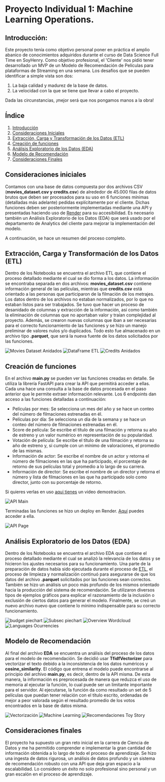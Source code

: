 # Proyecto Individual 1: Machine Learning Operations.
## Introducción:
Este proyecto tenía como objetivo personal poner en práctica el amplio abanico de conocimientos adquiridos durante el curso de Data Science Full Time en SoyHenry.
Como objetivo profesional, el 'Cliente' nos pidió tener desarrollado un MVP de un Modelo de Recomendación de Películas para plataformas de Streaming en una semana.
Los desafíos que se pueden identificar a simple vista son dos:
1. La baja calidad y madurez de la base de datos.
2. La velocidad con la que se tiene que llevar a cabo el proyecto.

Dada las circunstancias, ¡mejor será que nos pongamos manos a la obra!

## Índice
1. [Introducción](#introducción)
2. [Consideraciones Iniciales](#consideraciones-iniciales)
3. [Extracción, Carga y Transformación de los Datos (ETL)](#extracción-carga-y-transformación-de-los-datos-etl)
4. [Creación de funciones](#creación-de-funciones)
5. [Análisis Exploratorio de los Datos (EDA)](#análisis-exploratorio-de-los-datos-eda)
6. [Modelo de Recomendación](#modelo-de-recomendación)
7. [Consideraciones Finales](#consideraciones-finales)

## Consideraciones iniciales
Contamos con una base de datos compuesta por dos archivos CSV (**movies_dataset.csv y credits.csv**) de alrededor de 45.000 filas de datos brutos que deben ser procesados para su uso en 6 funciones mínimas (detalladas más adelante) pedidas explícitamente por el cliente.
Dichas funciones deben ser posteriormente implementadas mediante una API y presentadas haciendo uso de [Render](https://dashboard.render.com/) para su accesibilidad.
Es necesario también un Análisis Exploratorio de los Datos (EDA) que será usado por el departamento de Analytics del cliente para mejorar la implementación del modelo.

A continuación, se hace un resumen del proceso completo.

## Extracción, Carga y Transformación de los Datos (ETL)
Dentro de los Notebooks se encuentra el archivo ETL que contiene el proceso detallado mediante el cual se dio forma a los datos.
La información se encontraba separada en dos archivos: **movies_dataset.csv** contiene información general de las películas, mientras que **credits.csv** está orientado a las personas que participaron de la filmación de los metrajes.
Los datos dentro de los archivos no estaban normalizados, por lo que no estaban listos para ser trabajados. Se tuvo que hacer un proceso de desanidado de columnas y extracción de la información, así como también la eliminación de columnas que no aportaban valor y traían complejidad al proyecto.
Además, se crearon nuevas columnas que iban a ser necesarias para el correcto funcionamiento de las funciones y se hizo un manejo preliminar de valores nulos y/o duplicados.
Todo esto fue almacenado en un archivo tipo **.parquet**, que será la nueva fuente de los datos solicitados por las funciones.

![Movies Dataset Anidados](img/movies_dataset_anidados.png)
![DataFrame ETL](img/df_etl.png)
![Credits Anidados](img/credits_anidados.png)

## Creación de funciones
En el archivo **main.py** se pueden ver las funciones creadas en detalle.
Se utiliza la librería FastAPI para crear la API que permitirá acceder a ellas. Cada una hace una consulta a la base de datos procesada en el paso anterior que le permite extraer información relevante.
Los 6 endpoints dan acceso a las funciones detalladas a continuación:
- Películas por mes: Se selecciona un mes del año y se hace un conteo del número de filmaciones estrenadas en él.
- Películas por día: Se selecciona un día de la semana y se hace un conteo del número de filmaciones estrenadas en él.
- Score de película: Se escribe el título de una filmación y retorna su año de estreno y un valor numérico en representación de su popularidad.
- Votación de película: Se escribe el título de una filmación y retorna su año de estreno y, si cumple con un mínimo de valoraciones, el promedio de las mismas.
- Información de actor: Se escribe el nombre de un actor y retorna el número de filmaciones en las que ha participado, el porcentaje de retorno de sus películas total y promedio a lo largo de su carrera.
- Información de director: Se escribe el nombre de un director y retorna el número y lista de filmaciones en las que ha participado solo como director, junto con su porcentaje de retorno.

Si quieres verlas en uso [aqui tienes](https://www.youtube.com/watch?v=bUv69UtLJz4) un video demostracion.

![API Main](img/api_main.png)

Terminadas las funciones se hizo un deploy en Render.
[Aquí](https://proyecto-individual-1-henry-k9qg.onrender.com/docs) puedes acceder a ella.

![API Page](img/api_page.png)

## Análisis Exploratorio de los Datos (EDA)
Dentro de los Notebooks se encuentra el archivo EDA que contiene el proceso detallado mediante el cual se analizó la relevancia de los datos y se hicieron los ajustes necesarios para su funcionamiento.
Una parte de la preparación de datos había sido ejecutada durante el proceso de [ETL](#extracción-carga-y-transformación-de-los-datos-etl), el proceso de limpieza y normalización continuó para asegurarse de que los datos del archivo **.parquet** solicitados por las funciones sean correctos. También se hizo un análisis un poco más profundo de los mismos orientado hacia la producción del sistema de recomendación.
Se utilizaron diversos tipos de ejemplos gráficos para explicar el razonamiento de la inclusión o exclusión de ciertos datos para generar el modelo. Finalmente, se creó un nuevo archivo nuevo que contiene lo mínimo indispensable para su correcto funcionamiento.

![budget piechart](img/eda_budg.png)
![Subsec piechart](img/eda_subsec.png)
![Overview Wordcloud](img/eda_overview_wordcloud.png)
![Languages Ocurrencies](img/eda_original_languages_ocurrencies.png)

## Modelo de Recomendación
Al final del archivo **EDA** se encuentra un análisis del proceso de los datos para el modelo de recomendación.
Se decidió usar **TfidfVectorizer** para vectorizar el texto debido a la inconsistencia de los datos numéricos y **cosine_similarity**.
El código que entrena el modelo puede encontrarse al principio del archivo **main.py**, es decir, dentro de la API misma. De esta manera, la información es preprocesada de manera que reduzca el uso de memoria al ejecutar la función, lo cual puede ser un limitante importante para el servidor.
Al ejecutarse, la función da como resultado un set de 5 películas que puedan tener relación con el título escrito, ordenadas de mejor a peor valorada según el resultado promedio de los votos encontrados en la base de datos misma.

![Vectorización](img/vectorizacion.png)
![Machine Learning](img/machine_learning.png)
![Recomendaciones Toy Story](img/Recomendaciones_toy.png)

## Consideraciones finales
El proyecto ha supuesto un gran reto inicial en la carrera de Ciencia de Datos y me ha permitido comprender e implementar la gran cantidad de información obtenida a lo largo de todo el proceso de aprendizaje. Se hizo una ingesta de datos rigurosa, un análisis de datos profundo y un sistema de recomendación robusto con una API que deja gran espacio a la escalabilidad.
Lo considero un éxito no solo profesional sino personal y un gran escalón en el proceso de aprendizaje.
